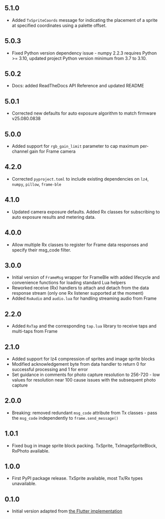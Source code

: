 ## 5.1.0

* Added `TxSpriteCoords` message for indicating the placement of a sprite at specified coordinates using a palette offset.

## 5.0.3

* Fixed Python version dependency issue - numpy 2.2.3 requires Python >= 3.10, updated project Python version minimum from 3.7 to 3.10.

## 5.0.2

* Docs: added ReadTheDocs API Reference and updated README

## 5.0.1

* Corrected new defaults for auto exposure algorithm to match firmware v25.080.0838

## 5.0.0

* Added support for `rgb_gain_limit` parameter to cap maximum per-channel gain for Frame camera

## 4.2.0

* Corrected `pyproject.toml` to include existing dependencies on `lz4`, `numpy`, `pillow`, `frame-ble`

## 4.1.0

* Updated camera exposure defaults. Added Rx classes for subscribing to auto exposure results and metering data.

## 4.0.0

* Allow multiple Rx classes to register for Frame data responses and specify their msg_code filter.

## 3.0.0

* Initial version of `FrameMsg` wrapper for FrameBle with added lifecycle and convenience functions for loading standard Lua helpers
* Reworked receive (Rx) handlers to attach and detach from the data response stream (only one Rx listener supported at the moment)
* Added `RxAudio` and `audio.lua` for handling streaming audio from Frame

## 2.2.0

* Added `RxTap` and the corresponding `tap.lua` library to receive taps and multi-taps from Frame

## 2.1.0

* Added support for lz4 compression of sprites and image sprite blocks
* Modified acknowledgement byte from data handler to return 0 for successful processing and 1 for error
* Set guidance in comments for photo capture resolution to 256-720 - low values for resolution near 100 cause issues with the subsequent photo capture

## 2.0.0

* Breaking: removed redundant `msg_code` attribute from Tx classes - pass the `msg_code` independently to `frame.send_message()`

## 1.0.1

* Fixed bug in image sprite block packing.
  TxSprite, TxImageSpriteBlock, RxPhoto available.

## 1.0.0

* First PyPI package release. TxSprite available, most Tx/Rx types unavailable.

## 0.1.0

* Initial version adapted from [the Flutter implementation](https://pub.dev/packages/frame_msg)
